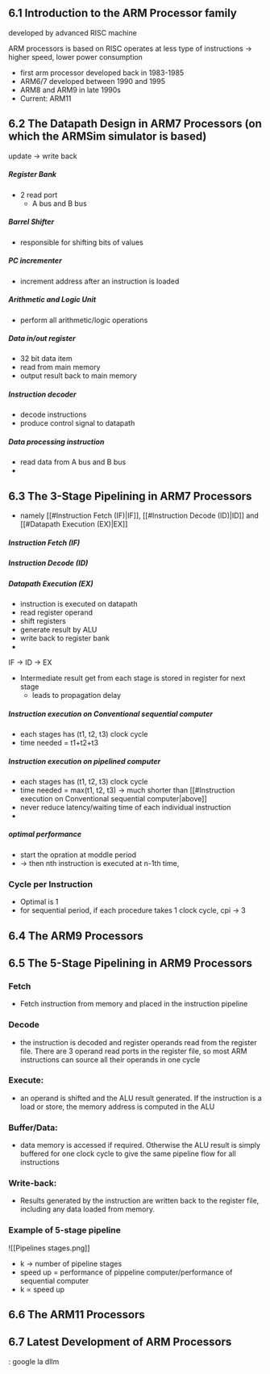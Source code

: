 ## 6.1 Introduction to the ARM Processor family

developed by advanced RISC machine 

ARM processors is based on RISC
operates at less type of instructions
-> higher speed, lower power consumption

- first arm processor developed back in 1983-1985
- ARM6/7 developed between 1990 and 1995
- ARM8 and ARM9 in late 1990s
- Current: ARM11




## 6.2 The Datapath Design in ARM7 Processors (on which the ARMSim simulator is based)


update -> write back

##### Register Bank
- 2 read port
	- A bus and B bus

##### Barrel Shifter
- responsible for shifting bits of values


##### PC incrementer
- increment address after an instruction is loaded


##### Arithmetic and Logic Unit
- perform all arithmetic/logic operations


##### Data in/out register
- 32 bit data item
- read from main memory
- output result back to main memory


##### Instruction decoder
- decode instructions
- produce control signal to datapath

##### Data processing instruction
- read data from A bus and B bus
- 

## 6.3 The 3-Stage Pipelining in ARM7 Processors
- namely [[#Instruction Fetch (IF)|IF]], [[#Instruction Decode (ID)|ID]] and [[#Datapath Execution (EX)|EX]]
##### Instruction Fetch (IF)

##### Instruction Decode (ID)

##### Datapath Execution (EX)
- instruction is executed on datapath
- read register operand
- shift registers
- generate result by ALU
- write back to register bank
-

IF -> ID -> EX
- Intermediate result get from each stage is stored in register for next stage
	- leads to propagation delay

##### Instruction execution on Conventional sequential computer
- each stages has (t1, t2, t3) clock cycle
- time needed = t1+t2+t3

##### Instruction execution on pipelined computer
- each stages has (t1, t2, t3) clock cycle
- time needed = max(t1, t2, t3)
-> much shorter than [[#Instruction execution on Conventional sequential computer|above]]
- never reduce latency/waiting time of each individual instruction
- 

##### optimal performance
- start the opration at moddle period
- -> then nth instruction is executed at n-1th time,


### Cycle per Instruction
- Optimal is 1
- for sequential period, if each procedure takes 1 clock cycle, cpi -> 3









## 6.4 The ARM9 Processors



## 6.5 The 5-Stage Pipelining in ARM9 Processors

### Fetch
- Fetch instruction from memory and placed in the instruction pipeline

### Decode
- the instruction is decoded and register operands read from the register file. There are 3 operand read ports in the register file, so most ARM instructions can source all their operands in one cycle

### Execute: 
- an operand is shifted and the ALU result generated. If the instruction is a load or store, the memory address is computed in the ALU

### Buffer/Data: 
- data memory is accessed if required. Otherwise the ALU result is simply buffered for one clock cycle to give the same pipeline flow for all instructions

### Write-back: 
- Results generated by the instruction are written back to the register file, including any data loaded from memory.

### Example of 5-stage pipeline
![[Pipelines stages.png]]

- k -> number of pipeline stages
- speed up = performance of pippeline computer/performance of sequential computer
- k $\propto$ speed up




## 6.6 The ARM11 Processors




## 6.7 Latest Development of ARM Processors
: google la dllm

